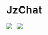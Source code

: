 # JzChat

![](https://img.shields.io/badge/language-Python-blue.svg?style=plastic) &nbsp;&nbsp;![](https://img.shields.io/badge/a-b-yellow.svg)